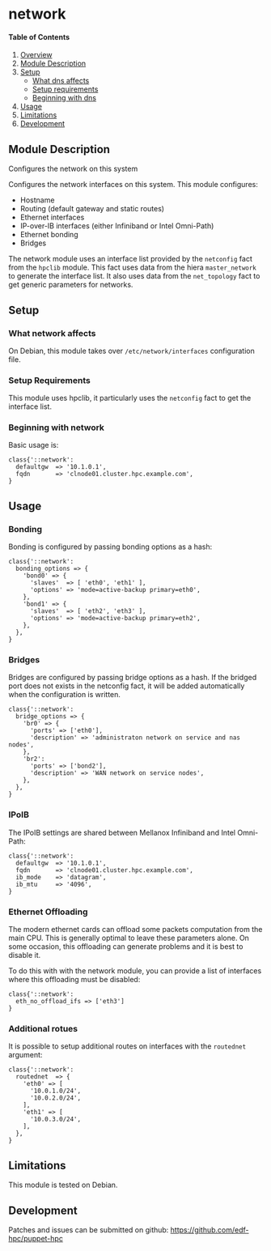 # network

#### Table of Contents

1. [Overview](#overview)
2. [Module Description](#module-description)
3. [Setup](#setup)
    * [What dns affects](#what-network-affects)
    * [Setup requirements](#setup-requirements)
    * [Beginning with dns](#beginning-with-network)
4. [Usage](#usage)
5. [Limitations](#limitations)
6. [Development](#development)

## Module Description
Configures the network on this system

Configures the network interfaces on this system. This module configures:

- Hostname
- Routing (default gateway and static routes)
- Ethernet interfaces
- IP-over-IB interfaces (either Infiniband or Intel Omni-Path)
- Ethernet bonding
- Bridges

The network module uses an interface list provided by the ``netconfig`` fact
from the ``hpclib`` module. This fact uses data from the hiera
``master_network`` to generate the interface list. It also uses data from the
``net_topology`` fact to get generic parameters for networks. 

## Setup

### What network affects

On Debian, this module takes over ``/etc/network/interfaces`` configuration file.

### Setup Requirements

This module uses hpclib, it particularly uses the ``netconfig`` fact to get the
interface list.

### Beginning with network
Basic usage is:

```
class{'::network':
  defaultgw  => '10.1.0.1',
  fqdn       => 'clnode01.cluster.hpc.example.com',
}
```

## Usage

### Bonding
Bonding is configured by passing bonding options as a hash:

```
class{'::network':
  bonding_options => {
    'bond0' => {
      'slaves'  => [ 'eth0', 'eth1' ],
      'options' => 'mode=active-backup primary=eth0',
    },
    'bond1' => {
      'slaves'  => [ 'eth2', 'eth3' ],
      'options' => 'mode=active-backup primary=eth2',
    },
  },
}
```

### Bridges

Bridges are configured by passing bridge options as a hash. If the
bridged port does not exists in the netconfig fact, it will be added
automatically when the configuration is written.

```
class{'::network':
  bridge_options => {
    'br0' => {
      'ports' => ['eth0'],
      'description' => 'administraton network on service and nas nodes',
    },
    'br2':
      'ports' => ['bond2'],
      'description' => 'WAN network on service nodes',
    },
  },
}
```

### IPoIB

The IPoIB settings are shared between Mellanox Infiniband and Intel Omni-Path:

```
class{'::network':
  defaultgw  => '10.1.0.1',
  fqdn       => 'clnode01.cluster.hpc.example.com',
  ib_mode    => 'datagram',
  ib_mtu     => '4096',
}
```


### Ethernet Offloading

The modern ethernet cards can offload some packets computation from the main
CPU. This is generally optimal to leave these parameters alone. On some
occasion, this offloading can generate problems and it is best to disable it.

To do this with with the network module, you can provide a list of interfaces
where this offloading must be disabled:

```
class{'::network':
  eth_no_offload_ifs => ['eth3']
}
```

### Additional rotues

It is possible to setup additional routes on interfaces with the `routednet`
argument:

```
class{'::network':
  routednet  => {
    'eth0' => [
      '10.0.1.0/24',
      '10.0.2.0/24',
    ],
    'eth1' => [
      '10.0.3.0/24',
    ],
  },
}
```

## Limitations

This module is tested on Debian.

## Development

Patches and issues can be submitted on github:
https://github.com/edf-hpc/puppet-hpc

